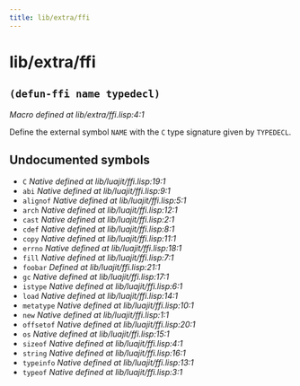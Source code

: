 ```yaml
---
title: lib/extra/ffi
---
```

# lib/extra/ffi
## `(defun-ffi name typedecl)`
*Macro defined at lib/extra/ffi.lisp:4:1*

Define the external symbol `NAME` with the `C` type signature
given by `TYPEDECL`.

## Undocumented symbols
 - `C` *Native defined at lib/luajit/ffi.lisp:19:1*
 - `abi` *Native defined at lib/luajit/ffi.lisp:9:1*
 - `alignof` *Native defined at lib/luajit/ffi.lisp:5:1*
 - `arch` *Native defined at lib/luajit/ffi.lisp:12:1*
 - `cast` *Native defined at lib/luajit/ffi.lisp:2:1*
 - `cdef` *Native defined at lib/luajit/ffi.lisp:8:1*
 - `copy` *Native defined at lib/luajit/ffi.lisp:11:1*
 - `errno` *Native defined at lib/luajit/ffi.lisp:18:1*
 - `fill` *Native defined at lib/luajit/ffi.lisp:7:1*
 - `foobar` *Defined at lib/luajit/ffi.lisp:21:1*
 - `gc` *Native defined at lib/luajit/ffi.lisp:17:1*
 - `istype` *Native defined at lib/luajit/ffi.lisp:6:1*
 - `load` *Native defined at lib/luajit/ffi.lisp:14:1*
 - `metatype` *Native defined at lib/luajit/ffi.lisp:10:1*
 - `new` *Native defined at lib/luajit/ffi.lisp:1:1*
 - `offsetof` *Native defined at lib/luajit/ffi.lisp:20:1*
 - `os` *Native defined at lib/luajit/ffi.lisp:15:1*
 - `sizeof` *Native defined at lib/luajit/ffi.lisp:4:1*
 - `string` *Native defined at lib/luajit/ffi.lisp:16:1*
 - `typeinfo` *Native defined at lib/luajit/ffi.lisp:13:1*
 - `typeof` *Native defined at lib/luajit/ffi.lisp:3:1*
